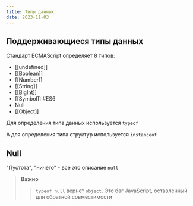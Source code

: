 ```yaml
---
title: Типы данных
date: 2023-11-03
---
```

## Поддерживающиеся типы данных
Стандарт ECMAScript определяет 8 типов:
- [[undefined]]
- [[Boolean]]
- [[Number]]
- [[String]]
- [[BigInt]]
- [[Symbol]] #ES6 
- Null
- [[Object]]

Для определения типа данных используется `typeof`

А для определения типа структур используется `instanceof`

## Null
"Пустота", "ничего" - все это описание `null`
> **Важно**
> > `typeof null` вернет `object`. Это баг JavaScript, оставленный для обратной совместимости
